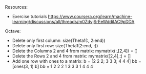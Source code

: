 Resources:

- Exercise tutorials
https://www.coursera.org/learn/machine-learning/discussions/all/threads/m0ZdvjSrEeWddiIAC9pDDA

Octave:
- Delete only first column: size(Theta1(:, 2:end))
- Delete only first row: size(Theta1(2:end, :))
- Delete the Columns 2 and 4 from matrix:  mymatrix(:,[2,4]) = []
- Delete the Rows 2 and 4 from matrix:  mymatrix([2,4],:) = []
- Add one row with ones to a matrix:
	b = [2 2 2; 3 3 3; 4 4 4]
	bb = [ones(3, 1) b]
	bb =	1   2   2   2
			1   3   3   3
			1   4   4   4
	